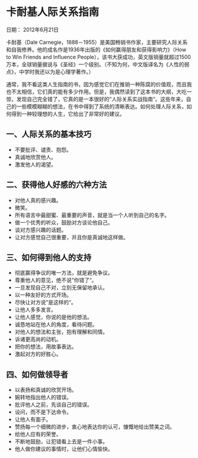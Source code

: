 # 卡耐基人际关系指南

日期： 2012年6月21日

卡耐基（Dale Carnegie，1888－1955）是美国畅销书作家，主要研究人际关系和自我修养。他的成名作是1936年出版的《如何赢得朋友和获得影响力》（How to Win Friends and Influence People），该书大获成功，英文版销量就超过1500万本，全球销量据说与《圣经》一个级别。（不知为何，中文版译名为《人性的弱点》，中学时我还以为是心理学著作。）

通常，我不看这类人生指南的书，因为感觉它们在推销一种陈腐的价值观，而且我也不太相信，它们真的能有多少作用。但是，我偶然读到了这本书的大纲，大吃一惊，发现自己完全错了，它真的是一本很好的”人际关系实战指南“。这些年来，自己的一些模模糊糊的想法，在书中得到了系统的清晰表达。如何处理人际关系，如何得到一种较理想的人生，它给出了非常好的建议。

## 一、人际关系的基本技巧

- 不要批评、谴责、抱怨。
- 真诚地欣赏他人。
- 激发他人的渴望。

## 二、获得他人好感的六种方法

- 对他人真的感兴趣。
- 微笑。
- 所有语言中最甜蜜、最重要的声音，就是当一个人听到自己的名字。
- 做一个优秀的听众，鼓励对方谈论他自己。
- 谈对方感兴趣的话题。
- 让对方感觉自己很重要，并且你是真诚地这样做。

## 三、如何得到他人的支持

- 彻底赢得争议的唯一方法，就是避免争议。
- 尊重他人的意见，绝不说”你错了“。
- 一旦发现自己不对，立刻无保留地承认。
- 以一种友好的方式开场。
- 尽快让对方说”是这样的“。
- 让他人多多发言。
- 让他人感觉，你说的是他的想法。
- 诚恳地站在他人的角度，看待问题。
- 对他人的想法和主张，抱有理解和同情。
- 诉诸更高尚的动机。
- 把你的想法，用故事表达。
- 激起对方的好胜心。

## 四、如何做领导者

- 以表扬和真诚的欣赏开场。
- 婉转地指出他人的错误。
- 批评他人之前，先谈自己的错误。
- 设问，而不是下达命令。
- 让他人有面子。
- 赞扬每一个细微的进步，衷心地表达你的认可，慷慨地给出赞美之词。
- 给他人应有的荣誉。
- 不断地鼓励，让犯错看上去是一件小事。
- 他人做你建议的事情时，让他们心情愉快。

